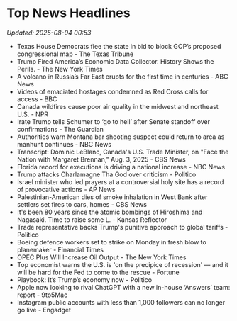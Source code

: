 # Top News Headlines

_Updated: 2025-08-04 00:53_

- Texas House Democrats flee the state in bid to block GOP’s proposed congressional map - The Texas Tribune
- Trump Fired America’s Economic Data Collector. History Shows the Perils. - The New York Times
- A volcano in Russia’s Far East erupts for the first time in centuries - ABC News
- Videos of emaciated hostages condemned as Red Cross calls for access - BBC
- Canada wildfires cause poor air quality in the midwest and northeast U.S. - NPR
- Irate Trump tells Schumer to ‘go to hell’ after Senate standoff over confirmations - The Guardian
- Authorities warn Montana bar shooting suspect could return to area as manhunt continues - NBC News
- Transcript: Dominic LeBlanc, Canada's U.S. Trade Minister, on "Face the Nation with Margaret Brennan," Aug. 3, 2025 - CBS News
- Florida record for executions is driving a national increase - NBC News
- Trump attacks Charlamagne Tha God over criticism - Politico
- Israel minister who led prayers at a controversial holy site has a record of provocative actions - AP News
- Palestinian-American dies of smoke inhalation in West Bank after settlers set fires to cars, homes - CBS News
- It's been 80 years since the atomic bombings of Hiroshima and Nagasaki. Time to raise some L. - Kansas Reflector
- Trade representative backs Trump's punitive approach to global tariffs - Politico
- Boeing defence workers set to strike on Monday in fresh blow to planemaker - Financial Times
- OPEC Plus Will Increase Oil Output - The New York Times
- Top economist warns the U.S. is 'on the precipice of recession' — and it will be hard for the Fed to come to the rescue - Fortune
- Playbook: It’s Trump’s economy now - Politico
- Apple now looking to rival ChatGPT with a new in-house ‘Answers’ team: report - 9to5Mac
- Instagram public accounts with less than 1,000 followers can no longer go live - Engadget